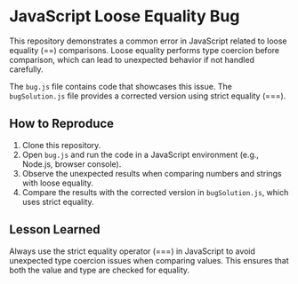 # JavaScript Loose Equality Bug

This repository demonstrates a common error in JavaScript related to loose equality (==) comparisons.  Loose equality performs type coercion before comparison, which can lead to unexpected behavior if not handled carefully.

The `bug.js` file contains code that showcases this issue. The `bugSolution.js` file provides a corrected version using strict equality (===).

## How to Reproduce

1. Clone this repository.
2. Open `bug.js` and run the code in a JavaScript environment (e.g., Node.js, browser console).
3. Observe the unexpected results when comparing numbers and strings with loose equality.
4. Compare the results with the corrected version in `bugSolution.js`, which uses strict equality.

##  Lesson Learned

Always use the strict equality operator (===) in JavaScript to avoid unexpected type coercion issues when comparing values.  This ensures that both the value and type are checked for equality.